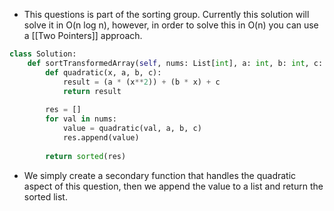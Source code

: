 - This questions is part of the sorting group. Currently this solution will solve it in O(n log n), however, in order to solve this in O(n) you can use a [[Two Pointers]] approach. 

```python
class Solution:
	def sortTransformedArray(self, nums: List[int], a: int, b: int, c: int) -> List[int]:
		def quadratic(x, a, b, c):
			result = (a * (x**2)) + (b * x) + c
			return result
			
		res = []
		for val in nums:
			value = quadratic(val, a, b, c)
			res.append(value)
		
		return sorted(res)
```

- We simply create a secondary function that handles the quadratic aspect of this question, then we append the value to a list and return the sorted list. 

